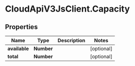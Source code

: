 # CloudApiV3JsClient.Capacity

## Properties
Name | Type | Description | Notes
------------ | ------------- | ------------- | -------------
**available** | **Number** |  | [optional] 
**total** | **Number** |  | [optional] 


